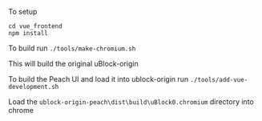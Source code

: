 To setup

```
cd vue_frontend
npm install
```

To build run `./tools/make-chromium.sh`

This will build the original uBlock-origin

To build the Peach UI and load it into ublock-origin run `./tools/add-vue-development.sh`

Load the `ublock-origin-peach\dist\build\uBlock0.chromium` directory into chrome
